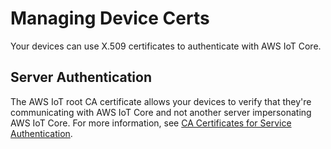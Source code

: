 # Managing Device Certs<a name="managing-device-certs"></a>

Your devices can use X\.509 certificates to authenticate with AWS IoT Core\.

## Server Authentication<a name="server-authentication"></a>

The AWS IoT root CA certificate allows your devices to verify that they're communicating with AWS IoT Core and not another server impersonating AWS IoT Core\. For more information, see [ CA Certificates for Service Authentication](https://docs.aws.amazon.com/iot/latest/developerguide/server-authentication.html#server-authentication-certs)\.